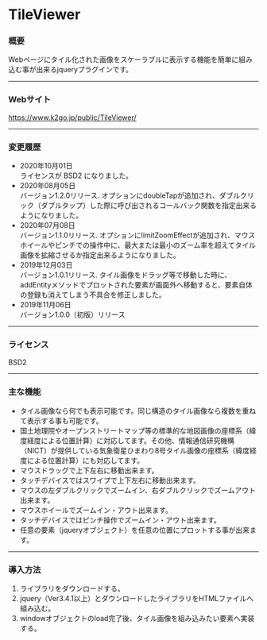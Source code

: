 # TileViewer
### 概要
Webページにタイル化された画像をスケーラブルに表示する機能を簡単に組み込む事が出来るjqueryプラグインです。

------------

### Webサイト
https://www.k2go.jp/public/TileViewer/

------------

### 変更履歴

- 2020年10月01日<br>ライセンスが BSD2 になりました。
- 2020年08月05日<br>バージョン1.2.0リリース. オプションにdoubleTapが追加され、ダブルクリック（ダブルタップ）した際に呼び出されるコールバック関数を指定出来るようになりました。
- 2020年07月08日<br>バージョン1.1.0リリース. オプションにlimitZoomEffectが追加され、マウスホイールやピンチでの操作中に、最大または最小のズーム率を超えてタイル画像を拡縮させるか指定出来るようになりました。
- 2019年12月03日<br>バージョン1.0.1リリース. タイル画像をドラッグ等で移動した時に、addEntityメソッドでプロットされた要素が画面外へ移動すると、要素自体の登録も消えてしまう不具合を修正しました。
- 2019年11月06日<br>バージョン1.0.0（初版）リリース

------------

### ライセンス

BSD2

------------

### 主な機能

- タイル画像なら何でも表示可能です。同じ構造のタイル画像なら複数を重ねて表示する事も可能です。
- 国土地理院やオープンストリートマップ等の標準的な地図画像の座標系（緯度経度による位置計算）に対応してます。その他、情報通信研究機構（NICT）が提供している気象衛星ひまわり8号タイル画像の座標系（緯度経度による位置計算）にも対応してます。
- マウスドラッグで上下左右に移動出来ます。
- タッチデバイスではスワイプで上下左右に移動出来ます。
- マウスの左ダブルクリックでズームイン、右ダブルクリックでズームアウト出来ます。
- マウスホイールでズームイン・アウト出来ます。
- タッチデバイスではピンチ操作でズームイン・アウト出来ます。
- 任意の要素（jqueryオブジェクト）を任意の位置にプロットする事が出来ます。

------------

### 導入方法

1. ライブラリをダウンロードする。
2. jquery（Ver3.4.1以上）とダウンロードしたライブラリをHTMLファイルへ組み込む。
3. windowオブジェクトのload完了後、タイル画像を組み込みたい要素へ実装する。
